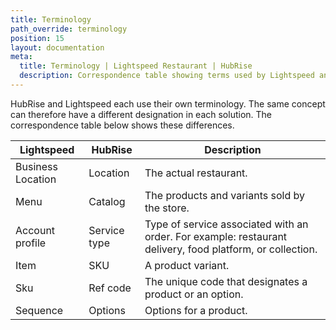 ```yaml
---
title: Terminology
path_override: terminology
position: 15
layout: documentation
meta:
  title: Terminology | Lightspeed Restaurant | HubRise
  description: Correspondence table showing terms used by Lightspeed and those used on HubRise for the same concept. Connect apps and synchronise your data.
---
```


HubRise and Lightspeed each use their own terminology. The same concept can therefore have a different designation in each solution. The correspondence table below shows these differences.

| Lightspeed        | HubRise      | Description                                                                                               |
| ----------------- | ------------ | --------------------------------------------------------------------------------------------------------- |
| Business Location | Location     | The actual restaurant.                                                                                    |
| Menu              | Catalog      | The products and variants sold by the store.                                                              |
| Account profile   | Service type | Type of service associated with an order. For example: restaurant delivery, food platform, or collection. |
| Item              | SKU          | A product variant.                                                                                        |
| Sku               | Ref code     | The unique code that designates a product or an option.                                                   |
| Sequence          | Options      | Options for a product.                                                                                    |

